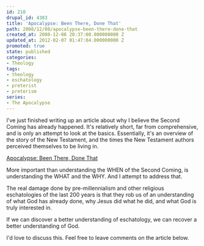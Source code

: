 ```yaml
---
id: 210
drupal_id: 4383
title: 'Apocalypse: Been There, Done That'
path: 2008/12/08/apocalypse-been-there-done-that
created_at: 2008-12-08 20:37:00.000000000 Z
updated_at: 2012-02-07 01:47:04.000000000 Z
promoted: true
state: published
categories:
- Theology
tags:
- theology
- eschatology
- preterist
- preterism
series:
- The Apocalypse
---
```

I've just finished writing up an article about why I believe the Second Coming has already happened. It's relatively short, far from comprehensive, and is only an attempt to look at the basics. Essentially, it's an overview of the story of the New Testament, and the times the New Testament authors perceived themselves to be living in.

[Apocalypse: Been There, Done That](http://micahredding.com/blog/2008/09/16/apocalypse-been-there-done)

More important than understanding the WHEN of the Second Coming, is understanding the WHAT and the WHY. And I attempt to address that.

The real damage done by pre-millennialism and other religious eschatologies of the last 200 years is that they rob us of an understanding of what God has already done, why Jesus did what he did, and what God is truly interested in.

If we can discover a better understanding of eschatology, we can recover a better understanding of God.

I'd love to discuss this. Feel free to leave comments on the article below.
